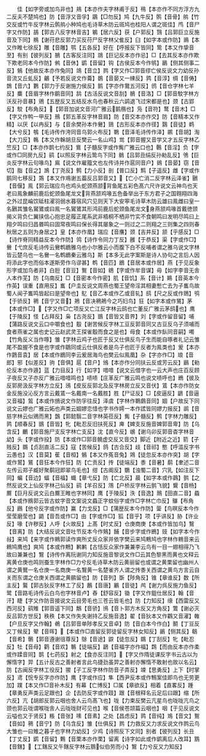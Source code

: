 <!-- { "loadSidebar": true } -->
　　佳【如字旁或加鸟非也】鳺【本亦作夫字林甫于反】鴀【本亦作不同方浮方九二反夫不楚鸠也】防【音浮又音孚】鶌【□勿反】鸠【九牛反】鹘【音骨】鸼【竹交反或竹牛反字林云鹘鸼小种鸠也毛诗草木防云斑鸠也桂阳人谓之斑佳】鸤【音尸字又作防】鴶【郭古八反字林音吉】鵴【居六反】获【户郭反】鷑【吕郭巨立反施音及下同】鵧【谢苻悲反郭力买反苻尸反字林父隹反】臼【如字本或作防】鴡【本又作睢七徐反】雕【音雕】鹗【五各反】好在【呼报反下皆同】鸷【本又作挚音至】有别【彼列反】鵅【古客反注同】鵋【巨记反本亦作忌】□【去其反本亦作欺下欺老同本今作防】鸺【音休】鹠【音留】钩【古侯反本今作鸲】鶅【侧其侧事二反】鵵【他故反本亦作兔同】鴗【音立】鹨【字又作□郭音缪亡侯反说文力幼反孙音流又丘虬反】鸙【予若反说文作蘥】鷃【音晏又一綀反】鹑【音淳】绸【音俦】鵱【音六】鷜【郭力于反谢施力侯反】鹅【字亦作鵞五河反】鸧【音仓字林七羊反】麋【音眉字林作鹛音同】鸹【古活反说文音刮】鵅【音洛】□【郭音駮字林方沃反孙音暴】鶂【五歴反又五结反水鸟也春秋云六鹢退飞过宋都是也】颈【古郢反】駮【布角反】【郭音加说文音河广雅云鹅鴈也】凫【音符】鹜【音木】□【字又作鸭一甲反】鳽【郭五革反字林音肩】防【音交本亦作交】防【音精本又作精】以厌【以冉反】与【音余樊孙本作鸒】鵛【古形反本亦作径】鷋【音徒】鹈【大兮反】鴮【毛诗传作洿同音乌郭火布反】鸅【音泽毛诗传作泽】鹕【音胡】淘【大刀反】鶾【本又作榦胡旦反樊云一名山鸡】鸴【郭音握又音学又才五反字林乙竺反】□【本亦作鹊七约反】鴜【子髓反字或作觜广雅云口也】鷣【音淫】负【字或作□同房九反】鹞【以照反字林云鸷鸟下同】鶨【吕郭丑绢反孙勑乱反】鳹【巨炎反字林云句喙鸟】鳸【说文作雇籀文也左传诗并作扈同音户】鴳【音晏】窃【音切】脂【音之】鳭【丁尧反】鹩【力小反】剖【普口反】鹪【子遥反】雌【字或作鹅同七移反】鴱【本又作鳮谢五葢反吕郭音又】【亡小亡消二反字林云泽雀】鶠【音偃】鳯【郭云瑞应鸟也鸡头蛇颈燕颔背鱼尾五彩色髙六尺许说文云神鸟也天老曰鳯象麟前鹿后蛇颈鱼尾龙文背燕颔鸡喙五色备举出于东方君子之国翱翔四海之外过昆崘饮砥柱濯羽弱水暮宿风穴见则天下大安寕毛诗草木防云雄曰鳯雌曰皇一名鶠其雏名鸑鷟或曰鳯一名鸑鷟其形鸿前鹿后蛇颈鱼尾龙文身燕颔鸡喙首戴徳颈揭义背负仁翼挟信心抱忠足履正尾系武非梧桐不栖非竹实不食朝鸣曰发明尽鸣曰上翔夕鸣曰归昌昬鸣曰固常夜鸣曰保长得其屡象之一则过之二则翔之三则集之四则春秋居之五则为身居之】皇【本亦作凰】瑞应【音譍】颈【吉井反】颔【乎感反】□【诗作脊同精益反本今作防】鸰【诗作令同力丁反】雝【于恭反】渠【字或作□】鸒【弋庶反毛诗传云鸒鹎鶋雅乌也小尔雅云小而腹下白不反哺者谓之雅乌说文字林皆云楚乌也一名鸒一名鹎鶋秦云雅乌】斯【本多无此字案斯是诗人协句之言后人因将添此字也而俗本遂斯旁作乌谬甚】鹎【音匹】鶋【音居本或作居】燕【于见反象形字或加鸟者非】白脰【音豆】鴽【音如】鴾【字或作牟音谋】毋【如字李音无舎人本作芜】防【乌南反】□【音密本今作密】肌【音饥】系【音计】鶧【音英本今作英】误重【直用反】巂【户圭反说文周燕也蜀王望帝淫其相妻慙亡去为子巂鸟故蜀人闻子巂鸣皆起曰是望帝也】鳦【音乙本或作乙或音轧】鸱【尺之反或作鵄】鸮【于骄反】鸋【音宁又音】鴂【音决鸋鴂今之巧妇鸟】狂【如字本或作鵟】茅【本或作□】【字又作□亡项反又亡江反字林云鸱也亡董反广雅云茅鸱也】鹰【于陵反】怪【占拜反】枭【古尧反】鶛【音皆又音界】刘【字或作留音留】哺【蒲路反说文云口中嚼食也】鷇【谢苦候反字林工豆反郭音同又古豆反乌子须哺而食者燕雀之属也史记云赵武灵王探雀鷇而食之是也】母食【本或作飤同音嗣】噣【竹角反义当作啄】雏【字林云鸡子也匠于反又仕俱反鸟子生而能自啄者礼记云雏尾不盈握不食是也字或作鶵同或云仕俱反者是鸟子也匠于反者为鳯类也】爰【本亦作鶢音袁】居【本或作鶋同李云爰居海鸟也樊云似鳯凰】杂【字亦作□】琅【音郎】邪【似差反】驹【音俱】扈【音户】鳻【本亦作分同扶云反或芳云反】鶞【勑伦反本亦作遁】蓝【力目反】行【如字】唶唶【说文云借字也一云大声也庄百反顾子夜反又子亦反广雅云唶唶鸣也】啧啧【庄革反广雅云鸣也说文啧呼也】鵖【彼及反郭房汲反字林方立反】鴔【皮反反郭北及反字林房立反又音伏】鵀【本亦作防女金反施没沁反方言云戴鵀一名戴南一名戴胜】胜【尸证反】□【皮逼反】鶝【音逼又音福】鶭【本或作鴋说文作防孚往反】泽虞【字林作鸅鸆音同】婟【户故反下同说文云嫪也广雅云妬也声类云婟嫪恋惜也字书作嫮一本作詃皆同嫪力报反】鹚【音慈字林云似鶂而黑】鷧【郭懿翳二音字林英莅反】觜【子髓反】鹩【字林力雕反】鹑【顺春反】鶛【音皆】牝【毗忍反旧扶死反】庳【婢支反施音婢郭音卑】防【乌含反】鸍【郭音施尸支反字林亡支反】沈【直今反】鴢【谢乌卯反郭音杳字林音幼】头【字或作投】防【本或作□郭音髐虚交反又音交】脚近【附近之近】箭【子贱反】鵽【贞刮直活二反】寇【苦候反】鸽【古合反】歧【音祁】憨【呼滥反字书云愚也】汉【音莫】萑【音桓】鵵【本又作菟音兔】鶟【徒忽反本亦作突】胡【字或作鶦】鵟【音狂本今作狂】防【亡贡反】抟【徒端反】黍【音暑】鹬【聿述二音左传云郑子臧好聚鹬冠即翠鸟毛也】绀【古阍反】鸀【浊蜀二音】穴乳【如注反下同】蝙【音边】蝠【音福】蟙【章弋反】防【亡北反】晨【如字本或作鷐】鹯【之然反说文上仙反字林己仙反】鹞【羊召反】鴪【户桥反字林云鹯飞貌】鸉【音杨】鷢【巨月反说文云白鷢王睢也字林同】鹰【于陵反】泆【音逸】鷏【田直二音】蟁【本或作鴖郭云皆古蚊字音文案说文蟁正字蚊俗字或作□字林亡巾反】鸔【布角反】鷉【他兮反字或作防】鸁【力戈反】□【蒲歴反本今作防】蓥【鸟暝反本今作莹莹磨莹也】鼯【音吾或作□】由【字或作□】狐【音乎】项【乎讲反】胁【许业反】喙【许秽反】人呼【火故反】上髙【时丈反】仓庚商庚【本或作皆加鸟】鵹【音离】防【大结反说文音吐节反本今作鴩】餔【音步字或作鵖】豉【如字本今作敊】来鸠【来字或作鶆郭读作爽所丈反众家并依字樊云来鸠鷞鸠也字林作鶆音来云鶆鸠鹰也】爽鸠【本或作鷞】鹣鹣【古恬反众家作兼兼李云鸟有一目一翅相得乃飞故曰兼兼也】鵹【诗传作离阮谢同力知反施音黎说文作□云其色黎黑而黄也文释云离黄仓庚也鸣则蚕生字林作□力兮反毛诗草木防云黄丽留也或谓之黄栗留也幽州人谓之黄鸎一名仓庚一名商庚一名鵹黄一名楚雀齐人谓之抟黍关西谓之黄鸟方言云自关而东谓之仓庚关西谓之黄鹂留也】防【音列】斲【陟角反】锥【章谁反】数【所主反】鸄【郭古狄反字林工了反】鶶【音唐】鷵【音徒】鸬【谢力呉反施力鱼反】鹭【音路毛诗传云白鸟也字林音卢】舂【舒容反】锄【字又作鉏仕居反】翰【音汗】睫【字又作防音接说文云目旁毛也三苍云皆毛也】防【力知反】缞【西雷反又西河反】鹞雉【郭音遥下同】鷮【音骄】鳪【音卜郭方木反又方角反】鷩【谢必灭反吕郭方世反】秩秩【本又作失失谢持乙反施音逸】翟【音狄本又作鸐又音濯】雗【户旦反字又作翰】鵫【吕郭音单陟孝反又音卓】防【音白本今作白】鬭【丁豆反又丁候反】翚【音晖】【本或作□直留反郭徒留反字林女知反】鶅【侧其反】鵗【音希】鷷【郭音遵谢徂尊反】鵌【音途】鼵【徒忽反】鵽【丁刮反】牝【毗忍反】牡【音母】鹳【音欢】鷒【徒端反】鶝【音福字亦作福】鶔【而由反本亦作柔或作蹂音同】鹊【七药反】射之【食亦反注同】【字又作隋徒课反字书云古以为懈惰字】羿【五计反古之善射者言此鸟捷劲虽羿之善射亦懈惰不敢射也故以名云】防【古闽反字林工役反】翪【子工反字林作防音子弄反】竦【思勇反】上下【时掌反】鸢【恱专反字亦作防】鹰【字或作应】隼【西尹反本或作鶽案佳即鸟也无劳更加】蹼【本又作□音补木反】有幕【亡博反】□属【章欲反】相着【直畧反】踵【章勇反声类云足跟也】企【去防反字或作跂】跟【音根释名云足后曰跟】缩【所六反】亢【胡郎反郭云咽也舍人云鸟髙飞也】咙【力束反樊云亢星鸟也咙咙亢鸟之颈也郭云咙谓喉咙舎人云咙咙财可见也】喉【音侯苍颉篇云咽也】咽【于见反说文云嗌也又于贤反】粻【音张】嗉【音素】之处【昌虑反】鹑【音纯】鳼【音文】鴽【音如】鸋【音宁】防【乌含反】雏【仕俱反】鹨【力救反又力求反说文作鹨云鸟大雏也一曰雉之暮子也字林力幼反】少鸡【诗照反下文同】别者【彼列反】长丑【丁丈反】鹠【音留】鷅【音栗本亦作栗】留离【诗字如此或作鹠离后人改耳】鶷【音鎋】【工鎋反又午鎋反字林云鶷似伯劳而小】鵹【力兮反又力知反】
